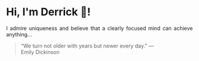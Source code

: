 # Hi, I'm Derrick 👋!
<p align="justify">I admire uniqueness and believe that a clearly focused mind can achieve anything...</p> 
<!-- #quote-start -->
<blockquote>&ldquo;We turn not older with years but newer every day.&rdquo; &mdash; <footer>Emily Dickinson</footer></blockquote>
<!-- #quote-end -->
